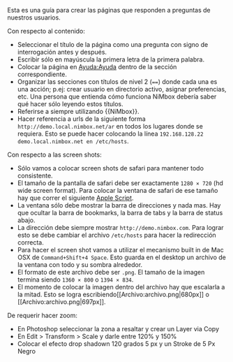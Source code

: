 Esta es una guía para crear las páginas que responden a preguntas de
nuestros usuarios.

Con respecto al contenido:

  - Seleccionar el título de la página como una pregunta con signo de
    interrogación antes y después.
  - Escribir sólo en mayúscula la primera letra de la primera palabra.
  - Colocar la página en [Ayuda:Ayuda](Ayuda:Ayuda "wikilink") dentro de
    la sección correspondiente.
  - Organizar las secciones con títulos de nivel 2 (`==`) donde cada una
    es una acción; p.ej: crear usuario en directorio activo, asignar
    preferencias, etc. Una persona que entienda cómo funciona NiMbox
    debería saber qué hacer sólo leyendo estos títulos.
  - Referirse a  siempre utilizando {{NiMbox}}.
  - Hacer referencia a urls de la siguiente forma
    `http://demo.local.nimbox.net/ar` en todos los lugares donde se
    requiera. Esto se puede hacer colocando la línea `192.168.128.22
    demo.local.nimbox.net`</core>`  en  `<core>`/etc/hosts`.

Con respecto a las screen shots:

  - Sólo vamos a colocar screen shots de safari para mantener todo
    consistente.
  - El tamaño de la pantalla de safari debe ser exactamente `1280 × 720`
    (hd wide screen format). Para colocar la ventana de safari de ese
    tamaño hay que correr el siguiente [Apple
    Script](¿Cómo_colocar_safari_en_1280x720? "wikilink").
  - La ventana sólo debe mostrar la barra de direcciones y nada mas. Hay
    que ocultar la barra de bookmarks, la barra de tabs y la barra de
    status abajo.
  - La dirección debe siempre mostrar `http://demo.nimbox.com`. Para
    lograr esto se debe cambiar el archivo `/etc/hosts` para hacer la
    redirección correcta.
  - Para hacer el screen shot vamos a utilizar el mecanismo built in de
    Mac OSX de `Command+Shift+4 Space`. Esto guarda en el desktop un
    archivo de la ventana con todo y su sombra alrededor.
  - El formato de este archivo debe ser `.png`. El tamaño de la imagen
    termina siendo `1360 × 800` o `1394 × 834`.
  - El momento de colocar la imagen dentro del archivo hay que escalarla
    a la mitad. Esto se logra
    escribiendo\[\[Archivo:archivo.png|680px\]\] o
    \[\[Archivo:archivo.png|697px\]\].

De requerir hacer zoom:

  - En Photoshop seleccionar la zona a resaltar y crear un Layer via
    Copy
  - En Edit \> Transform \> Scale y darle entre 120% y 150%
  - Colocar el efecto drop shadown 120 grados 5 px y un Stroke de 5 Px
    Negro
